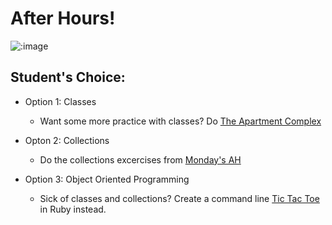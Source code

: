 # After Hours!

![:image](http://www.mixcrate.com/img/ugc/covers/1/0/10311513_l.jpg?v=219201637)

## Student's Choice:

* Option 1: Classes
	* Want some more practice with classes?  Do [The Apartment Complex](./the_apartment)

* Opton 2: Collections
	* Do the collections excercises from [Monday's AH](../ah_monday)

* Option 3: Object Oriented Programming
	* Sick of classes and collections? Create a command line [Tic Tac Toe](./ric_rac_roe) in Ruby instead.
